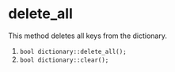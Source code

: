 # delete_all
This method deletes all keys from the dictionary.

1. `bool dictionary::delete_all();`
2. `bool dictionary::clear();`

